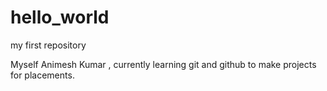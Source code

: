 # hello_world
my first repository

Myself Animesh Kumar , currently learning git and github to make projects for placements. 
